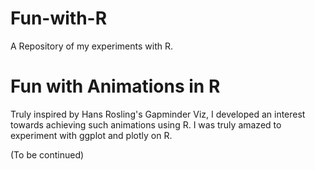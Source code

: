# Fun-with-R
A Repository of my experiments with R.

# Fun with Animations in R
Truly inspired by Hans Rosling's Gapminder Viz, I developed an interest towards achieving such animations using R. I was truly amazed to experiment with ggplot and plotly on R. 

(To be continued)
